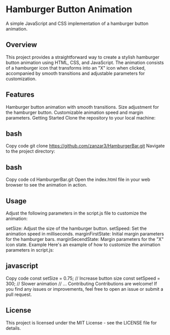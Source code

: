 # Hamburger Button Animation
A simple JavaScript and CSS implementation of a hamburger button animation.

## Overview
This project provides a straightforward way to create a stylish hamburger button animation using HTML, CSS, and JavaScript. The animation consists of a hamburger icon that transforms into an "X" icon when clicked, accompanied by smooth transitions and adjustable parameters for customization.

## Features
Hamburger button animation with smooth transitions.
Size adjustment for the hamburger button.
Customizable animation speed and margin parameters.
Getting Started
Clone the repository to your local machine:

## bash
Copy code
git clone https://github.com/zanzar3/HamburgerBar.git
Navigate to the project directory:

## bash
Copy code
cd HamburgerBar.git
Open the index.html file in your web browser to see the animation in action.

## Usage
Adjust the following parameters in the script.js file to customize the animation:

setSize: Adjust the size of the hamburger button.
setSpeed: Set the animation speed in milliseconds.
marginFirstState: Initial margin parameters for the hamburger bars.
marginSecendState: Margin parameters for the "X" icon state.
Example
Here's an example of how to customize the animation parameters in script.js:

## javascript
Copy code
const setSize = 0.75; // Increase button size
const setSpeed = 300; // Slower animation
// ...
Contributing
Contributions are welcome! If you find any issues or improvements, feel free to open an issue or submit a pull request.

## License
This project is licensed under the MIT License - see the LICENSE file for details.

